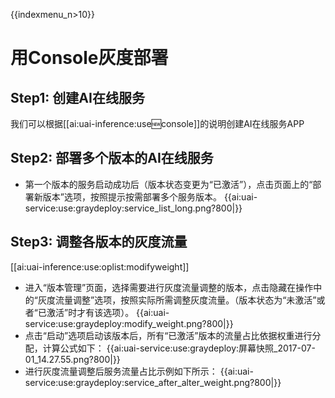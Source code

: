 {{indexmenu_n>10}}

# 用Console灰度部署

## Step1: 创建AI在线服务
我们可以根据[[ai:uai-inference:use:new:console]]的说明创建AI在线服务APP

## Step2: 部署多个版本的AI在线服务

  * 第一个版本的服务启动成功后（版本状态变更为“已激活”），点击页面上的“部署新版本”选项，按照提示按需部署多个服务版本。
{{ai:uai-service:use:graydeploy:service_list_long.png?800|}}

## Step3: 调整各版本的灰度流量
[[ai:uai-inference:use:oplist:modifyweight]] 

  * 进入“版本管理”页面，选择需要进行灰度流量调整的版本，点击隐藏在操作中的“灰度流量调整”选项，按照实际所需调整灰度流量。（版本状态为“未激活”或者“已激活”时才有该选项）。
{{ai:uai-service:use:graydeploy:modify_weight.png?800|}}
  * 点击“启动”选项启动该版本后，所有“已激活”版本的流量占比依据权重进行分配，计算公式如下：
{{ai:uai-service:use:graydeploy:屏幕快照_2017-07-01_14.27.55.png?800|}}
  * 进行灰度流量调整后服务流量占比示例如下所示：
{{ai:uai-service:use:graydeploy:service_after_alter_weight.png?800|}}

